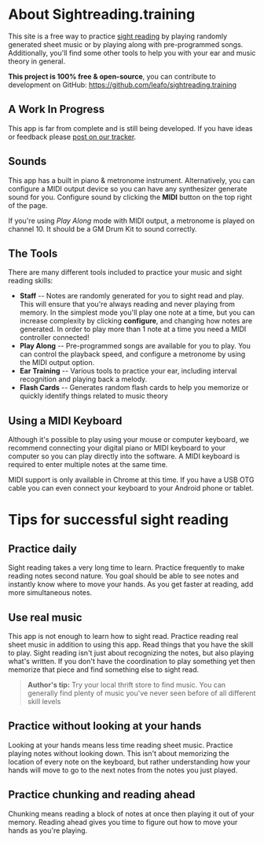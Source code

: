 # About Sightreading.training

This site is a free way to practice [sight
reading](https://en.wikipedia.org/wiki/Sight-reading) by playing randomly
generated sheet music or by playing along with pre-programmed songs.
Additionally, you'll find some other tools to help you with your ear and music
theory in general.

**This project is 100% free & open-source**, you can contribute to development
on GitHub: <https://github.com/leafo/sightreading.training>

## A Work In Progress

This app is far from complete and is still being developed. If you have ideas
or feedback please [post on our
tracker](https://github.com/leafo/sightreading.training/issues).

## Sounds

This app has a built in piano & metronome instrument. Alternatively, you can
configure a MIDI output device so you can have any synthesizer generate sound
for you. Configure sound by clicking the **MIDI** button on the top right of
the page.

If you're using *Play Along* mode with MIDI output, a metronome is played on
channel 10. It should be a GM Drum Kit to sound correctly.

## The Tools

There are many different tools included to practice your music and sight reading skills:

* **Staff** -- Notes are randomly generated for you to sight read and play. This will ensure that you're always reading and never playing from memory. In the simplest mode you'll play one note at a time, but you can increase complexity by clicking **configure**, and changing how notes are generated. In order to play more than 1 note at a time you need a MIDI controller connected!
* **Play Along** -- Pre-programmed songs are available for you to play. You can control the playback speed, and configure a metronome by using the MIDI output option.
* **Ear Training** -- Various tools to practice your ear, including interval recognition and playing back a melody.
* **Flash Cards** -- Generates random flash cards to help you memorize or quickly identify things related to music theory

## Using a MIDI Keyboard

Although it's possible to play using your mouse or computer keyboard, we
recommend connecting your digital piano or MIDI keyboard to your computer so
you can play directly into the software. A MIDI keyboard is required to enter
multiple notes at the same time.

MIDI support is only available in Chrome at this time. If you have a USB OTG
cable you can even connect your keyboard to your Android phone or tablet.

# Tips for successful sight reading

## Practice daily

Sight reading takes a very long time to learn. Practice frequently to make
reading notes second nature. You goal should be able to see notes and instantly
know where to move your hands. As you get faster at reading, add more
simultaneous notes.

## Use real music

This app is not enough to learn how to sight read. Practice reading real sheet
music in addition to using this app. Read things that you have the skill to
play. Sight reading isn't just about recognizing the notes, but also playing
what's written. If you don't have the coordination to play something yet then
memorize that piece and find something else to sight read.

> **Author's tip:** Try your local thrift store to find music. You can generally
> find plenty of music you've never seen before of all different skill levels

## Practice without looking at your hands

Looking at your hands means less time reading sheet music.  Practice playing
notes without looking down. This isn't about memorizing the location of every
note on the keyboard, but rather understanding how your hands will move to go
to the next notes from the notes you just played.

## Practice chunking and reading ahead

Chunking means reading a block of notes at once then playing it out of your
memory. Reading ahead gives you time to figure out how to move your hands as
you're playing.



